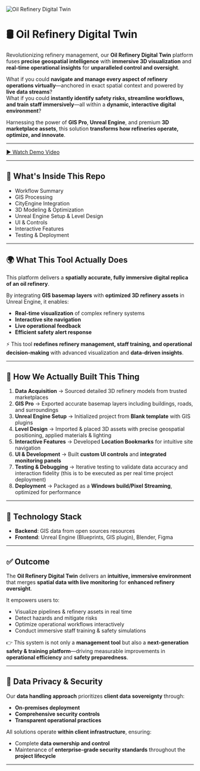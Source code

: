 ![Oil Refinery Digital Twin](./assets/cover-image.png)

# 🛢️ Oil Refinery Digital Twin

Revolutionizing refinery management, our **Oil Refinery Digital Twin** platform fuses **precise geospatial intelligence** with **immersive 3D visualization** and **real-time operational insights** for **unparalleled control and oversight**.  

What if you could **navigate and manage every aspect of refinery operations virtually**—anchored in exact spatial context and powered by **live data streams**?  
What if you could **instantly identify safety risks, streamline workflows, and train staff immersively**—all within a **dynamic, interactive digital environment**?  

Harnessing the power of **GIS Pro**, **Unreal Engine**, and premium **3D marketplace assets**, this solution **transforms how refineries operate, optimize, and innovate**.  

---

[▶ Watch Demo Video](https://drive.google.com/file/d/1EedeLtVkrDZw99zq3gJW6nFwGQhkJ9-h/view?usp=drive_link)

---

## 📑 What's Inside This Repo
- Workflow Summary  
- GIS Processing  
- CityEngine Integration  
- 3D Modeling & Optimization  
- Unreal Engine Setup & Level Design  
- UI & Controls  
- Interactive Features  
- Testing & Deployment  

---

## 🌍 What This Tool Actually Does
This platform delivers a **spatially accurate, fully immersive digital replica of an oil refinery**.  

By integrating **GIS basemap layers** with **optimized 3D refinery assets** in Unreal Engine, it enables:  
- **Real-time visualization** of complex refinery systems  
- **Interactive site navigation**  
- **Live operational feedback**  
- **Efficient safety alert response**  

⚡ This tool **redefines refinery management, staff training, and operational decision-making** with advanced visualization and **data-driven insights**.  

---

## 🔄 How We Actually Built This Thing
1. **Data Acquisition** → Sourced detailed 3D refinery models from trusted marketplaces  
2. **GIS Pro** → Exported accurate basemap layers including buildings, roads, and surroundings  
3. **Unreal Engine Setup** → Initialized project from **Blank template** with GIS plugins  
4. **Level Design** → Imported & placed 3D assets with precise geospatial positioning, applied materials & lighting  
5. **Interactive Features** → Developed **Location Bookmarks** for intuitive site navigation  
6. **UI & Development** → Built **custom UI controls** and **integrated monitoring panels**  
7. **Testing & Debugging** → Iterative testing to validate data accuracy and interaction fidelity (this is to be executed as per real time project deployment)
8. **Deployment** → Packaged as a **Windows build/Pixel Streaming**, optimized for performance  

---

## 🎯 Technology Stack
- **Backend**: GIS data from open sources resources  
- **Frontend**: Unreal Engine (Blueprints, GIS plugin), Blender, Figma  

---

## ✅ Outcome
The **Oil Refinery Digital Twin** delivers an **intuitive, immersive environment** that merges **spatial data with live monitoring** for **enhanced refinery oversight**.  

It empowers users to:  
- Visualize pipelines & refinery assets in real time  
- Detect hazards and mitigate risks  
- Optimize operational workflows interactively  
- Conduct immersive staff training & safety simulations  

👉 This system is not only a **management tool** but also a **next-generation safety & training platform**—driving measurable improvements in **operational efficiency** and **safety preparedness**.  

---

## 🔐 Data Privacy & Security
Our **data handling approach** prioritizes **client data sovereignty** through:  
- **On-premises deployment**  
- **Comprehensive security controls**  
- **Transparent operational practices**  

All solutions operate **within client infrastructure**, ensuring:  
- Complete **data ownership and control**  
- Maintenance of **enterprise-grade security standards** throughout the **project lifecycle**

---
